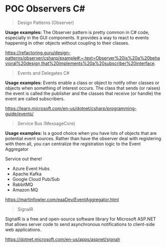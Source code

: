 # POC Observers C#

> Design Patterns (Observer)

**Usage examples:** The Observer pattern is pretty common in C# code, especially in the GUI components. It provides a way to react to events happening in other objects without coupling to their classes.

https://refactoring.guru/design-patterns/observer/csharp/example#:~:text=Observer%20is%20a%20behavioral%20design,that%20implements%20a%20subscriber%20interface.

> Events and Delegates C#

**Usage examples:** Events enable a class or object to notify other classes or objects when something of interest occurs. The class that sends (or raises) the event is called the publisher and the classes that receive (or handle) the event are called subscribers.

https://learn.microsoft.com/en-us/dotnet/csharp/programming-guide/events/

> Service Bus (MessageCore)

**Usage examples:** Is a good choice when you have lots of objects that are potential event sources. Rather than have the observer deal with registering with them all, you can centralize the registration logic to the Event Aggregator

Service out there!

- Azure Event Hubs
- Apache Kafka
- Google Cloud Pub/Sub
- RabbitMQ
- Amazon MQ

https://martinfowler.com/eaaDev/EventAggregator.html

> SignalR

SignalR is a free and open-source software library for Microsoft ASP.NET that allows server code to send asynchronous notifications to client-side web applications.

https://dotnet.microsoft.com/en-us/apps/aspnet/signalr
